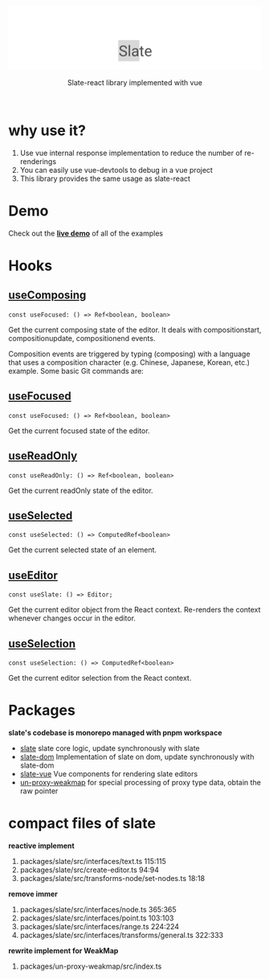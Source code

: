 [<img src="https://raw.githubusercontent.com/ianstormtaylor/slate/main/docs/images/banner.png" />](https://github.com/ianstormtaylor/slate/raw/main/docs/images/banner.png)
<p align="center">
  Slate-react library implemented with vue
</p>
<br/>

# why use it?
1. Use vue internal response implementation to reduce the number of re-renderings
2. You can easily use vue-devtools to debug in a vue project
3. This library provides the same usage as slate-react

# Demo
Check out the [**live demo**](https://guan-erjia.github.io/slate-vue3/) of all of the examples

# Hooks
  ## [useComposing](https://github.com/Guan-Erjia/slate-vue3/blob/master/packages/slate-vue/src/hooks/use-composing.ts)
  ```
  const useFocused: () => Ref<boolean, boolean>
  ```
  Get the current composing state of the editor. It deals with compositionstart, compositionupdate, compositionend events.

  Composition events are triggered by typing (composing) with a language that uses a composition character (e.g. Chinese, Japanese, Korean, etc.) example.
  Some basic Git commands are:

  ## [useFocused](https://github.com/Guan-Erjia/slate-vue3/blob/master/packages/slate-vue/src/hooks/use-focus.ts)
  ```
  const useFocused: () => Ref<boolean, boolean>
  ```
  Get the current focused state of the editor.
  ## [useReadOnly](https://github.com/Guan-Erjia/slate-vue3/blob/master/packages/slate-vue/src/hooks/use-read-only.ts)
  ```
  const useReadOnly: () => Ref<boolean, boolean>
  ```
  Get the current readOnly state of the editor.
  ## [useSelected](https://github.com/Guan-Erjia/slate-vue3/blob/master/packages/slate-vue/src/hooks/use-selected.ts)
  ```
  const useSelected: () => ComputedRef<boolean>
  ```
  Get the current selected state of an element.
  ## [useEditor](https://github.com/Guan-Erjia/slate-vue3/blob/master/packages/slate-vue/src/hooks/use-editor.ts)
  ```
  const useSlate: () => Editor;
  ```
  Get the current editor object from the React context. Re-renders the context whenever changes occur in the editor.
  ## [useSelection](https://github.com/Guan-Erjia/slate-vue3/blob/master/packages/slate-vue/src/hooks/use-selection.ts)
  ```
  const useSelection: () => ComputedRef<boolean>
  ```
  Get the current editor selection from the React context.

# Packages
**slate's codebase is monorepo managed with pnpm workspace**
* [slate](https://github.com/Guan-Erjia/slate-vue3/tree/master/packages/slate)
  slate core logic, update synchronously with slate
* [slate-dom](https://github.com/Guan-Erjia/slate-vue3/tree/master/packages/slate-dom)
  Implementation of slate on dom, update synchronously with slate-dom
* [slate-vue](https://github.com/Guan-Erjia/slate-vue3/tree/master/packages/slate-vue)
  Vue components for rendering slate editors
* [un-proxy-weakmap](https://github.com/Guan-Erjia/slate-vue3/tree/master/packages/un-proxy-weakmap)
  for special processing of proxy type data, obtain the raw pointer

# compact files of slate
**reactive implement**
  1. packages/slate/src/interfaces/text.ts 115:115
  2. packages/slate/src/create-editor.ts 94:94
  3. packages/slate/src/transforms-node/set-nodes.ts 18:18

**remove immer**
  1. packages/slate/src/interfaces/node.ts 365:365
  2. packages/slate/src/interfaces/point.ts 103:103
  3. packages/slate/src/interfaces/range.ts 224:224
  4. packages/slate/src/interfaces/transforms/general.ts 322:333
  
**rewrite implement for WeakMap**
  1. packages/un-proxy-weakmap/src/index.ts